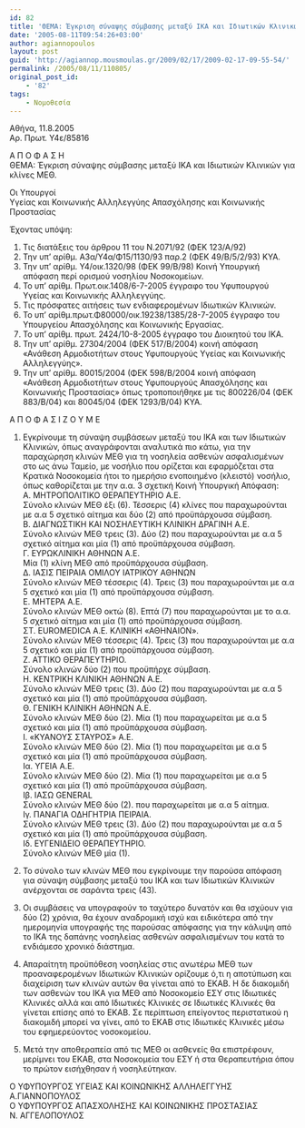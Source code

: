 ```yaml
---
id: 82
title: 'ΘΕΜΑ: Έγκριση σύναψης σύμβασης μεταξύ ΙΚΑ και Ιδιωτικών Κλινικών για κλίνες ΜΕΘ.'
date: '2005-08-11T09:54:26+03:00'
author: agiannopoulos
layout: post
guid: 'http://agiannop.mousmoulas.gr/2009/02/17/2009-02-17-09-55-54/'
permalink: /2005/08/11/110805/
original_post_id:
    - '82'
tags:
    - Νομοθεσία
---
```


Αθήνα, 11.8.2005  
Αρ. Πρωτ. Υ4ε/85816

Α Π Ο Φ Α Σ Η  
ΘΕΜΑ: Έγκριση σύναψης σύμβασης μεταξύ ΙΚΑ και Ιδιωτικών Κλινικών για κλίνες ΜΕΘ.

Οι Υπουργοί  
Υγείας και Κοινωνικής Αλληλεγγύης Απασχόλησης και Κοινωνικής Προστασίας

Έχοντας υπόψη:

1. Τις διατάξεις του άρθρου 11 του Ν.2071/92 (ΦΕΚ 123/Α/92)  
1. Την υπ’ αρίθμ. Α3α/Υ4α/Φ15/1130/93 παρ.2 (ΦΕΚ 49/Β/5/2/93) ΚΥΑ.  
1. Την υπ’ αρίθμ. Υ4/οικ.1320/98 (ΦΕΚ 99/Β/98) Κοινή Υπουργική απόφαση περί ορισμού νοσηλίου Νοσοκομείων.  
1. Το υπ’ αρίθμ. Πρωτ.οικ.1408/6-7-2005 έγγραφο του Υφυπουργού Υγείας και Κοινωνικής Αλληλεγγύης.  
1. Τις πρόσφατες αιτήσεις των ενδιαφερομένων Ιδιωτικών Κλινικών.  
1. Το υπ’ αρίθμ.πρωτ.Φ80000/οικ.19238/1385/28-7-2005 έγγραφο του Υπουργείου Απασχόλησης και Κοινωνικής Εργασίας.  
1. Το υπ’ αρίθμ. πρωτ. 2424/10-8-2005 έγγραφο του Διοικητού του ΙΚΑ.  
1. Την υπ’ αρίθμ. 27304/2004 (ΦΕΚ 517/Β/2004) κοινή απόφαση «Ανάθεση Αρμοδιοτήτων στους Υφυπουργούς Υγείας και Κοινωνικής Αλληλεγγύης».  
1. Την υπ’ αρίθμ. 80015/2004 (ΦΕΚ 598/Β/2004 κοινή απόφαση «Ανάθεση Αρμοδιοτήτων στους Υφυπουργούς Απασχόλησης και Κοινωνικής Προστασίας» όπως τροποποιήθηκε με τις 800226/04 (ΦΕΚ 883/Β/04) και 80045/04 (ΦΕΚ 1293/Β/04) ΚΥΑ.

Α Π Ο Φ Α Σ Ι Ζ Ο Υ Μ Ε

1. Εγκρίνουμε τη σύναψη συμβάσεων μεταξύ του ΙΚΑ και των Ιδιωτικών Κλινικών, όπως αναγράφονται αναλυτικά πιο κάτω, για την παραχώρηση κλινών ΜΕΘ για τη νοσηλεία ασθενών ασφαλισμένων στο ως άνω Ταμείο, με νοσήλιο που ορίζεται και εφαρμόζεται στα Κρατικά Νοσοκομεία ήτοι το ημερήσιο ενοποιημένο (κλειστό) νοσήλιο, όπως καθορίζεται με την α.α. 3 σχετική Κοινή Υπουργική Απόφαση:   
Α. ΜΗΤΡΟΠΟΛΙΤΙΚΟ ΘΕΡΑΠΕΥΤΗΡΙΟ Α.Ε.  
Σύνολο κλινών ΜΕΘ έξι (6). Τέσσερις (4) κλίνες που παραχωρούνται με α.α 5 σχετικό αίτημα και δύο (2) από προϋπάρχουσα σύμβαση.  
Β. ΔΙΑΓΝΩΣΤΙΚΗ ΚΑΙ ΝΟΣΗΛΕΥΤΙΚΗ ΚΛΙΝΙΚΗ ΔΡΑΓΙΝΗ Α.Ε.  
Σύνολο κλινών ΜΕΘ τρεις (3). Δύο (2) που παραχωρούνται με α.α 5 σχετικό αίτημα και μία (1) από προϋπάρχουσα σύμβαση.  
Γ. ΕΥΡΩΚΛΙΝΙΚΗ ΑΘΗΝΩΝ Α.Ε.  
Μία (1) κλίνη ΜΕΘ από προϋπάρχουσα σύμβαση.  
Δ. ΙΑΣΙΣ ΠΕΙΡΑΙΑ ΟΜΙΛΟΥ ΙΑΤΡΙΚΟΥ ΑΘΗΝΩΝ  
Σύνολο κλινών ΜΕΘ τέσσερις (4). Τρεις (3) που παραχωρούνται με α.α 5 σχετικό και μία (1) από προϋπάρχουσα σύμβαση.  
Ε. ΜΗΤΕΡΑ Α.Ε.  
Σύνολο κλινών ΜΕΘ οκτώ (8). Επτά (7) που παραχωρούνται με το α.α. 5 σχετικό αίτημα και μία (1) από προϋπάρχουσα σύμβαση.  
ΣΤ. EUROMEDICA Α.Ε. ΚΛΙΝΙΚΗ «ΑΘΗΝΑΙΟΝ».  
Σύνολο κλινών ΜΕΘ τέσσερις (4). Τρεις (3) που παραχωρούνται με α.α 5 σχετικό και μία (1) από προϋπάρχουσα σύμβαση.  
Ζ. ΑΤΤΙΚΟ ΘΕΡΑΠΕΥΤΗΡΙΟ.  
Σύνολο κλινών δύο (2) που προϋπήρχε σύμβαση.  
Η. ΚΕΝΤΡΙΚΗ ΚΛΙΝΙΚΗ ΑΘΗΝΩΝ Α.Ε.  
Σύνολο κλινών ΜΕΘ τρεις (3). Δύο (2) που παραχωρούνται με α.α 5 σχετικό και μία (1) από προϋπάρχουσα σύμβαση.  
Θ. ΓΕΝΙΚΗ ΚΛΙΝΙΚΗ ΑΘΗΝΩΝ Α.Ε.  
Σύνολο κλινών ΜΕΘ δύο (2). Μία (1) που παραχωρείται με α.α 5 σχετικό και μία (1) από προϋπάρχουσα σύμβαση.  
Ι. «ΚΥΑΝΟΥΣ ΣΤΑΥΡΟΣ» Α.Ε.  
Σύνολο κλινών ΜΕΘ δύο (2). Μία (1) που παραχωρείται με α.α 5 σχετικό και μία (1) από προϋπάρχουσα σύμβαση.  
Ια. ΥΓΕΙΑ Α.Ε.  
Σύνολο κλινών ΜΕΘ δύο (2). Μία (1) που παραχωρείται με α.α 5 σχετικό και μία (1) από προϋπάρχουσα σύμβαση.  
Ιβ. ΙΑΣΩ GENERAL  
Σύνολο κλινών ΜΕΘ δύο (2). που παραχωρείται με α.α 5 αίτημα.  
Ιγ. ΠΑΝΑΓΙΑ ΟΔΗΓΗΤΡΙΑ ΠΕΙΡΑΙΑ.  
Σύνολο κλινών ΜΕΘ τρεις (3). Δύο (2) που παραχωρούνται με α.α 5 σχετικό και μία (1) από προϋπάρχουσα σύμβαση.  
Ιδ. ΕΥΓΕΝΙΔΕΙΟ ΘΕΡΑΠΕΥΤΗΡΙΟ.  
Σύνολο κλινών ΜΕΘ μία (1).

1. Το σύνολο των κλινών ΜΕΘ που εγκρίνουμε την παρούσα απόφαση για σύναψη σύμβασης μεταξύ του ΙΚΑ και των Ιδιωτικών Κλινικών ανέρχονται σε σαράντα τρεις (43).
1. Οι συμβάσεις να υπογραφούν το ταχύτερο δυνατόν και θα ισχύουν για δύο (2) χρόνια, θα έχουν αναδρομική ισχύ και ειδικότερα από την ημερομηνία υπογραφής της παρούσας απόφασης για την κάλυψη από το ΙΚΑ της δαπάνης νοσηλείας ασθενών ασφαλισμένων του κατά το ενδιάμεσο χρονικό διάστημα.
1. Απαραίτητη προϋπόθεση νοσηλείας στις ανωτέρω ΜΕΘ των προαναφερομένων Ιδιωτικών Κλινικών ορίζουμε ό,τι η αποτύπωση και διαχείριση των κλινών αυτών θα γίνεται από το ΕΚΑΒ. Η δε διακομιδή των ασθενών του ΙΚΑ για ΜΕΘ από Νοσοκομείο ΕΣΥ στις Ιδιωτικές Κλινικές αλλά και από Ιδιωτικές Κλινικές σε Ιδιωτικές Κλινικές θα γίνεται επίσης από το ΕΚΑΒ. Σε περίπτωση επείγοντος περιστατικού η διακομιδή μπορεί να γίνει, από το ΕΚΑΒ στις Ιδιωτικές Κλινικές μέσω του εφημερεύοντος νοσοκομείου.
1. Μετά την αποθεραπεία από τις ΜΕΘ οι ασθενείς θα επιστρέφουν, μερίμνει του ΕΚΑΒ, στα Νοσοκομεία του ΕΣΥ ή στα Θεραπευτήρια όπου το πρώτον εισήχθησαν ή νοσηλεύτηκαν.

Ο ΥΦΥΠΟΥΡΓΟΣ ΥΓΕΙΑΣ ΚΑΙ ΚΟΙΝΩΝΙΚΗΣ ΑΛΛΗΛΕΓΓΥΗΣ  
Α.ΓΙΑΝΝΟΠΟΥΛΟΣ  
Ο ΥΦΥΠΟΥΡΓΟΣ ΑΠΑΣΧΟΛΗΣΗΣ ΚΑΙ ΚΟΙΝΩΝΙΚΗΣ ΠΡΟΣΤΑΣΙΑΣ  
Ν. ΑΓΓΕΛΟΠΟΥΛΟΣ